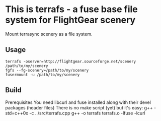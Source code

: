 # This is terrafs - a fuse base file system for FlightGear scenery

Mount terrasync scenery as a file system.

## Usage
    terrafs -oserver=http://flightgear.sourceforge.net/scenery /path/to/my/scenery
    fgfs --fg-scenery=/path/to/my/scenery
    fusermount -u /path/to/my/scenery

## Build
Prerequisites
You need libcurl and fuse installed along with their devel packages (header files)
There is no make script (yet) but it's easy:
    g++ -std=c++0x -c ../src/terrafs.cpp
    g++ -o terrafs terrafs.o -lfuse -lcurl

